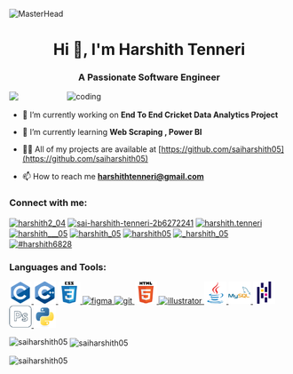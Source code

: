 ![MasterHead](https://mir-s3-cdn-cf.behance.net/project_modules/max_1200/81bb4b165684019.640b6038d133e.gif)
<h1 align="center">Hi 👋, I'm Harshith Tenneri</h1>
<h3 align="center">A Passionate Software Engineer</h3>




<img align="right" alt="coding" width="400" src="https://i.pinimg.com/originals/85/04/77/850477fed08bfe98598082bcd309ce70.gif">
<a href="https://visitcount.itsvg.in">
  <img src="https://visitcount.itsvg.in/api?id=Harshith&label=Profile%20Views&icon=2&pretty=false" />
</a>


- 🔭 I’m currently working on **End To End Cricket Data Analytics Project**

- 🌱 I’m currently learning **Web Scraping , Power BI**

- 👨‍💻 All of my projects are available at [https://github.com/saiharshith05](https://github.com/saiharshith05)

- 📫 How to reach me **harshithtenneri@gmail.com**

<h3 align="left">Connect with me:</h3>
<p align="left">
<a href="https://twitter.com/harshith2_04" target="blank"><img align="center" src="https://raw.githubusercontent.com/rahuldkjain/github-profile-readme-generator/master/src/images/icons/Social/twitter.svg" alt="harshith2_04" height="30" width="40" /></a>
<a href="https://linkedin.com/in/sai-harshith-tenneri-2b6272241" target="blank"><img align="center" src="https://raw.githubusercontent.com/rahuldkjain/github-profile-readme-generator/master/src/images/icons/Social/linked-in-alt.svg" alt="sai-harshith-tenneri-2b6272241" height="30" width="40" /></a>
<a href="https://fb.com/harshith.tenneri" target="blank"><img align="center" src="https://raw.githubusercontent.com/rahuldkjain/github-profile-readme-generator/master/src/images/icons/Social/facebook.svg" alt="harshith.tenneri" height="30" width="40" /></a>
<a href="https://instagram.com/harshith___05" target="blank"><img align="center" src="https://raw.githubusercontent.com/rahuldkjain/github-profile-readme-generator/master/src/images/icons/Social/instagram.svg" alt="harshith___05" height="30" width="40" /></a>
<a href="https://dribbble.com/harshith_05" target="blank"><img align="center" src="https://raw.githubusercontent.com/rahuldkjain/github-profile-readme-generator/master/src/images/icons/Social/dribbble.svg" alt="harshith_05" height="30" width="40" /></a>
<a href="https://www.codechef.com/users/harshith05" target="blank"><img align="center" src="https://cdn.jsdelivr.net/npm/simple-icons@3.1.0/icons/codechef.svg" alt="harshith05" height="30" width="40" /></a>
<a href="https://www.leetcode.com/_harshith_05" target="blank"><img align="center" src="https://raw.githubusercontent.com/rahuldkjain/github-profile-readme-generator/master/src/images/icons/Social/leet-code.svg" alt="_harshith_05" height="30" width="40" /></a>
<a href="https://discord.gg/#harshith6828" target="blank"><img align="center" src="https://raw.githubusercontent.com/rahuldkjain/github-profile-readme-generator/master/src/images/icons/Social/discord.svg" alt="#harshith6828" height="30" width="40" /></a>
</p>

<h3 align="left">Languages and Tools:</h3>
<p align="left"> 
  <a href="https://www.cprogramming.com/" target="_blank" rel="noreferrer"> 
    <img src="https://raw.githubusercontent.com/devicons/devicon/master/icons/c/c-original.svg" alt="c" width="40" height="40"/> 
  </a> 
  <a href="https://www.w3schools.com/cpp/" target="_blank" rel="noreferrer"> 
    <img src="https://raw.githubusercontent.com/devicons/devicon/master/icons/cplusplus/cplusplus-original.svg" alt="cplusplus" width="40" height="40"/> 
  </a> 
  <a href="https://www.w3schools.com/css/" target="_blank" rel="noreferrer"> 
    <img src="https://raw.githubusercontent.com/devicons/devicon/master/icons/css3/css3-original-wordmark.svg" alt="css3" width="40" height="40"/> 
  </a> 
  <a href="https://www.figma.com/" target="_blank" rel="noreferrer"> 
    <img src="https://www.vectorlogo.zone/logos/figma/figma-icon.svg" alt="figma" width="40" height="40"/> 
  </a> 
  <a href="https://git-scm.com/" target="_blank" rel="noreferrer"> 
    <img src="https://www.vectorlogo.zone/logos/git-scm/git-scm-icon.svg" alt="git" width="40" height="40"/> 
  </a> 
  <a href="https://www.w3.org/html/" target="_blank" rel="noreferrer"> 
    <img src="https://raw.githubusercontent.com/devicons/devicon/master/icons/html5/html5-original-wordmark.svg" alt="html5" width="40" height="40"/> 
  </a> 
  <a href="https://www.adobe.com/in/products/illustrator.html" target="_blank" rel="noreferrer"> 
    <img src="https://www.vectorlogo.zone/logos/adobe_illustrator/adobe_illustrator-icon.svg" alt="illustrator" width="40" height="40"/> 
  </a> 
  <a href="https://www.java.com" target="_blank" rel="noreferrer"> 
    <img src="https://raw.githubusercontent.com/devicons/devicon/master/icons/java/java-original.svg" alt="java" width="40" height="40"/> 
  </a> 
  <a href="https://www.mysql.com/" target="_blank" rel="noreferrer"> 
    <img src="https://raw.githubusercontent.com/devicons/devicon/master/icons/mysql/mysql-original-wordmark.svg" alt="mysql" width="40" height="40"/> 
  </a> 
  <a href="https://pandas.pydata.org/" target="_blank" rel="noreferrer"> 
    <img src="https://raw.githubusercontent.com/devicons/devicon/2ae2a900d2f041da66e950e4d48052658d850630/icons/pandas/pandas-original.svg" alt="pandas" width="40" height="40"/> 
  </a> 
  <a href="https://www.photoshop.com/en" target="_blank" rel="noreferrer"> 
    <img src="https://raw.githubusercontent.com/devicons/devicon/master/icons/photoshop/photoshop-line.svg" alt="photoshop" width="40" height="40"/> 
  </a> 
  <a href="https://www.python.org" target="_blank" rel="noreferrer"> 
    <img src="https://raw.githubusercontent.com/devicons/devicon/master/icons/python/python-original.svg" alt="python" width="40" height="40"/> 
  </a> 
</p>

<p><img align="left" src="https://github-readme-stats.vercel.app/api/top-langs?username=saiharshith05&show_icons=true&locale=en&layout=compact" alt="saiharshith05" /></p>

<p>&nbsp;<img align="center" src="https://github-readme-stats.vercel.app/api?username=saiharshith05&show_icons=true&locale=en" alt="saiharshith05" /></p>

<p><img align="center" src="https://github-readme-streak-stats.herokuapp.com/?user=saiharshith05&" alt="saiharshith05" /></p>
